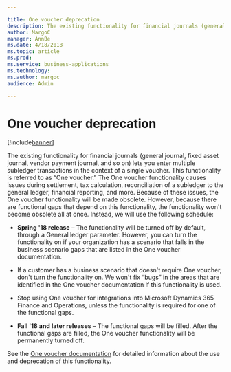 ```yaml
---

title: One voucher deprecation
description: The existing functionality for financial journals (general journal, fixed asset journal, vendor payment journal, and so on) lets you enter multiple subledger transactions in the context of a single voucher.
author: MargoC
manager: AnnBe
ms.date: 4/18/2018
ms.topic: article
ms.prod: 
ms.service: business-applications
ms.technology: 
ms.author: margoc
audience: Admin

---
```

#  One voucher deprecation




[!include[banner](../../includes/banner.md)]

The existing functionality for financial journals (general journal, fixed asset
journal, vendor payment journal, and so on) lets you enter multiple subledger
transactions in the context of a single voucher. This functionality is referred
to as “One voucher.” The One voucher functionality causes issues during
settlement, tax calculation, reconciliation of a subledger to the general
ledger, financial reporting, and more. Because of these issues, the One voucher
functionality will be made obsolete. However, because there are functional gaps
that depend on this functionality, the functionality won't become obsolete all
at once. Instead, we will use the following schedule:

-   **Spring '18 release** – The functionality will be turned off by default,
    through a General ledger parameter. However, you can turn the functionality
    on if your organization has a scenario that falls in the business scenario
    gaps that are listed in the One voucher documentation.

-   If a customer has a business scenario that doesn't require One voucher,
    don't turn the functionality on. We won't fix “bugs” in the areas that are
    identified in the One voucher documentation if this functionality is used.

-   Stop using One voucher for integrations into Microsoft Dynamics 365 Finance
    and Operations, unless the functionality is required for one of the
    functional gaps.

-   **Fall '18 and later releases** – The functional gaps will be filled. After
    the functional gaps are filled, the One voucher functionality will be
    permanently turned off.

See the [One voucher
documentation](https://go.microsoft.com/fwlink/?linkid=869389) for detailed
information about the use and deprecation of this functionality.
